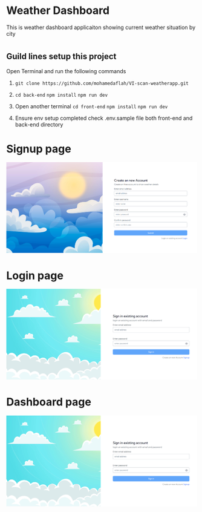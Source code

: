 # Weather Dashboard

This is weather dashboard applicaiton showing current weather situation by city

#

## Guild lines setup this project

Open Terminal and run the following commands

1. `git clone https://github.com/mohamedaflah/VI-scan-weatherapp.git`

2. `cd back-end` `npm install` `npm run dev`
3. Open another terminal
   `cd front-end` `npm install` `npm run dev`

4. Ensure env setup completed check .env.sample file both front-end and back-end directory

#

#

#

# Signup page

[![Signup page](/media/image.png)]()

# Login page

[![Signup page](/media/image2.png)]()

# Dashboard page

[![Dashbord page](/media/image2.png)]()

